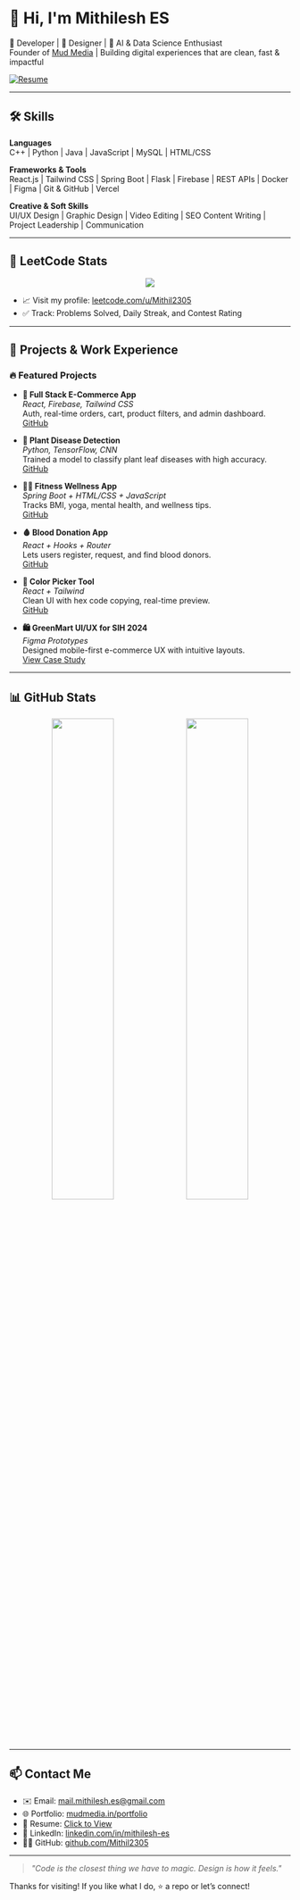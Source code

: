 # 👋 Hi, I'm Mithilesh ES

🚀 Developer | 🎨 Designer | 🧠 AI & Data Science Enthusiast  
Founder of [Mud Media](https://mudmedia.in) | Building digital experiences that are clean, fast & impactful  

[![ Resume ](https://img.shields.io/badge/Resume-View-blue?style=flat-square&logo=readme)](https://drive.google.com/file/d/1oQFjJxqzWGXGq0utbtbPWbrnisXcbWJn/view?usp=sharing)

---

## 🛠️ Skills

**Languages**  
C++ | Python | Java | JavaScript | MySQL | HTML/CSS

**Frameworks & Tools**  
React.js | Tailwind CSS | Spring Boot | Flask | Firebase | REST APIs | Docker | Figma | Git & GitHub | Vercel

**Creative & Soft Skills**  
UI/UX Design | Graphic Design | Video Editing | SEO Content Writing | Project Leadership | Communication

---

## 🧩 LeetCode Stats

<p align="center">
  <img src="https://leetcard.jacoblin.cool/Mithil2305?theme=dark&font=Source+Code+Pro&ext=contest" />
</p>

- 📈 Visit my profile: [leetcode.com/u/Mithil2305](https://leetcode.com/u/Mithil2305/)
- ✅ Track: Problems Solved, Daily Streak, and Contest Rating

---

## 🧠 Projects & Work Experience

### 🔥 Featured Projects

- **🛒 Full Stack E-Commerce App**  
  *React, Firebase, Tailwind CSS*  
  Auth, real-time orders, cart, product filters, and admin dashboard.  
  [GitHub](https://github.com/Mithil2305/Full-Stack-E-commerce.git)

- **🌱 Plant Disease Detection**  
  *Python, TensorFlow, CNN*  
  Trained a model to classify plant leaf diseases with high accuracy.  
  [GitHub](https://github.com/Mithil2305/plant_disease_detection.git)

- **🧘‍♂️ Fitness Wellness App**  
  *Spring Boot + HTML/CSS + JavaScript*  
  Tracks BMI, yoga, mental health, and wellness tips.  
  [GitHub](https://github.com/Mithil2305/fitness-wellness-app.git)

- **🩸 Blood Donation App**  
  *React + Hooks + Router*  
  Lets users register, request, and find blood donors.  
  [GitHub](https://github.com/Mithil2305/blood-donation-app.git)

- **🎨 Color Picker Tool**  
  *React + Tailwind*  
  Clean UI with hex code copying, real-time preview.  
  [GitHub](https://github.com/Mithil2305/color-picker.git)

- **🛍️ GreenMart UI/UX for SIH 2024**  
  *Figma Prototypes*  
  Designed mobile-first e-commerce UX with intuitive layouts.  
  [View Case Study](https://mudmedia.in/asserts/projects/uiux/greenmart.pdf)

---

## 📊 GitHub Stats

<p align="center">
  <img src="https://github-readme-stats.vercel.app/api?username=Mithil2305&show_icons=true&theme=radical" width="47%" />
  <img src="https://github-readme-streak-stats.herokuapp.com/?user=Mithil2305&theme=radical" width="47%" />
</p>


---

## 📫 Contact Me

- ✉️ Email: [mail.mithilesh.es@gmail.com](mailto:mail.mithilesh.es@gmail.com)
- 🌐 Portfolio: [mudmedia.in/portfolio](https://mudmedia.in/portfolio)
- 💼 Resume: [Click to View](https://drive.google.com/file/d/1oQFjJxqzWGXGq0utbtbPWbrnisXcbWJn/view?usp=sharing)
- 🔗 LinkedIn: [linkedin.com/in/mithilesh-es](https://linkedin.com/in/mithilesh-es)
- 🧑‍💻 GitHub: [github.com/Mithil2305](https://github.com/Mithil2305)

---

> _"Code is the closest thing we have to magic. Design is how it feels."_  

Thanks for visiting! If you like what I do, ⭐️ a repo or let’s connect!
